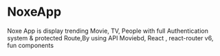 # NoxeApp
Noxe App is display trending Movie, TV, People with full Authentication system &amp; protected Route,By using API Moviebd, React , react-router v6, fun components
